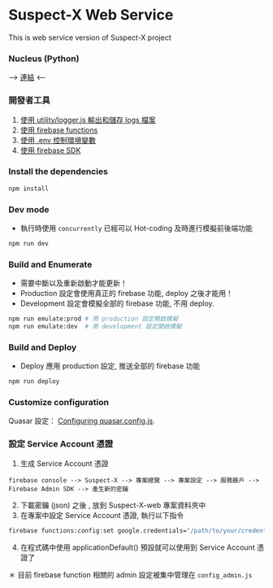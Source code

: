 # Suspect-X Web Service

This is web service version of Suspect-X project

### Nucleus (Python)

--> [連結](https://github.com/Hsieh-Yu-Hung/Suspect-X-Web/tree/dev/functions/Nucleus) <--

### 開發者工具

1. [使用 utility/logger.js 輸出和儲存 logs 檔案](https://github.com/Hsieh-Yu-Hung/Suspect-X-Web/wiki/%E9%81%8B%E8%A1%8C%E4%B8%AD-Log-%E7%94%9F%E6%88%90)
2. [使用 firebase functions](https://github.com/Hsieh-Yu-Hung/Suspect-X-Web/wiki/%E4%BD%BF%E7%94%A8-firebase-function(%E5%BE%8C%E7%AB%AF))
3. [使用 .env 控制環境變數](https://github.com/Hsieh-Yu-Hung/Suspect-X-Web/wiki/%E6%8E%A7%E5%88%B6%E7%92%B0%E5%A2%83%E8%AE%8A%E6%95%B8)
4. [使用 firebase SDK](https://github.com/Hsieh-Yu-Hung/Suspect-X-Web/wiki/%E4%BD%BF%E7%94%A8%E6%A8%A1%E7%B5%84%E5%8C%96%E7%9A%84firebase-SDK)

### Install the dependencies

```bash
npm install
```

### Dev mode

* 執行時使用 `concurrently` 已經可以 Hot-coding 及時進行模擬前後端功能

```bash
npm run dev
```

### Build and Enumerate

* 需要中斷以及重新啟動才能更新！
* Production 設定會使用真正的 firebase 功能, deploy 之後才能用！
* Development 設定會模擬全部的 firebase 功能, 不用 deploy.

```bash
npm run emulate:prod # 用 production 設定開啟模擬
npm run emulate:dev  # 用 development 設定開啟模擬
```

### Build and Deploy

* Deploy 應用 production 設定, 推送全部的 firebase 功能

```bash
npm run deploy
```

### Customize configuration

Quasar 設定： [Configuring quasar.config.js](https://v2.quasar.dev/quasar-cli-webpack/quasar-config-js).

### 設定 Service Account 憑證

1. 生成 Service Account 憑證

```
firebase console --> Suspect-X --> 專案總覽 --> 專案設定 --> 服務脹戶 --> Firebase Admin SDK --> 產生新的密鑰
```

2. 下載密鑰 (json) 之後 , 放到 Suspect-X-web 專案資料夾中
3. 在專案中設定 Service Account 憑證, 執行以下指令

```bash
firebase functions:config:set google.credentials="/path/to/your/credentials.json"
```

4. 在程式碼中使用 applicationDefault() 預設就可以使用到 Service Account 憑證了

＊ 目前 firebase function 相關的 admin 設定被集中管理在 `config_admin.js`
